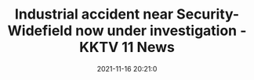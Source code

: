 ---
"title": "Industrial accident near Security-Widefield now under investigation - KKTV 11 News"
"date": "2021-11-16 20:21:0"
"feed_name": "GOOGLENEWSCONSTRUCTION"
"feed_website": "https://news.google.com/search?q=construction%2Bincident&hl=en-US&gl=US&ceid=US:en"
"feed_rss": "https://news.google.com/rss/search?q=construction%2Bincident&hl=en-US&gl=US&ceid=US:en"
"link": "https://www.kktv.com/2021/11/16/industrial-accident-near-security-widefield-now-under-investigation/"
"source": "{'href': 'https://www.kktv.com', 'title': 'KKTV 11 News'}"
"file": "_posts/2021-1-1-16b57325a7dee6a63dac56e671db1513ca32a259.md"
"accident": "1"
"drilling": "0"
"dead": "0"
"injured": "0"
"arrested": "0"
"place": "unknown place"
"where": "unknown site"
"causes": "unknown"
"place_uri": "unknown place"
---